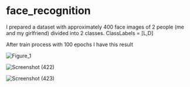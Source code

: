 # face_recognition

I prepared a dataset with approximately 400 face images of 2 people (me and my girlfriend) divided into 2 classes. ClassLabels = [L,D]

After train process with 100 epochs I have this result

![Figure_1](https://user-images.githubusercontent.com/87125486/137249322-01556cb1-436d-44a1-a10f-d6ad07a36b62.png)

![Screenshot (422)](https://user-images.githubusercontent.com/87125486/137249568-b93a63ec-b27f-4227-b250-d3a3d81dbbf8.png)

![Screenshot (423)](https://user-images.githubusercontent.com/87125486/137260693-d214c8ea-8b2b-4f0f-a5c1-2999ee41ea17.png)

